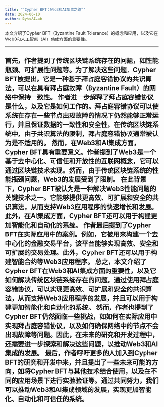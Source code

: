 ```yaml
---
title: '“Cypher BFT：Web3和AI集成之路”'
date: 2024-06-10
author: ByteAILab
---
```


本文介绍了Cypher BFT（Byzantine Fault Tolerance）的概念和应用，以及它在Web3和人工智能（AI）集成方面的重要性。


---
首先，作者提到了传统区块链系统存在的问题，如性能瓶颈、可扩展性问题等。为了解决这些问题，Cypher BFT被提出，它是一种基于拜占庭容错协议的共识算法，可以在具有拜占庭故障（Byzantine Fault）的网络中保持一致性。
作者进一步解释了拜占庭容错协议是什么，以及它是如何工作的。拜占庭容错协议可以使系统在存在一些节点出现故障的情况下仍然能够正常运行，并且保证数据的一致性和安全性。在传统区块链系统中，由于共识算法的限制，拜占庭容错协议通常被认为是不适用的。
然而，在Web3和AI集成方面，Cypher BFT具有重要意义。作者提到了Web3是一个基于去中心化、可信任和开放性的互联网概念，它可以通过区块链技术实现。然而，由于传统区块链系统的性能瓶颈问题，Web3的发展受到了限制。
在此背景下，Cypher BFT被认为是一种解决Web3性能问题的关键技术之一。它能够提供更高效、可扩展和安全的共识算法，从而支持Web3应用程序的快速增长和发展。此外，在AI集成方面，Cypher BFT还可以用于构建更加智能化和自动化的系统。
作者最后提到了Cypher BFT在实际应用中的案例。例如，它被用来构建一个去中心化的金融交易平台，该平台能够实现高效、安全和可扩展的交易处理。此外，Cypher BFT还可以用于构建智能合约等Web3应用程序。
总之，本文介绍了Cypher BFT在Web3和AI集成方面的重要性，以及它如何解决传统区块链系统存在的问题。通过使用拜占庭容错协议，可以实现更高效、可扩展和安全的共识算法，从而支持Web3应用程序的发展，并且可以用于构建更加智能化和自动化的系统。
然而，作者也提到了Cypher BFT仍然面临一些挑战，如如何在实际应用中实现拜占庭容错协议，以及如何确保网络中的节点不会出现故障等问题。因此，在未来的研究和开发过程中，还需要进一步探索和解决这些问题，以推动Web3和AI集成的发展。
最后，作者呼吁更多的人加入到Cypher BFT的研究和开发中来，并且提出了一些未来可能的方向，如将Cypher BFT与其他技术结合使用，以及在不同的应用场景下进行实验验证等。通过共同努力，我们可以推动Web3和AI集成领域的发展，实现更加智能化、自动化和可信任的系统。
---

